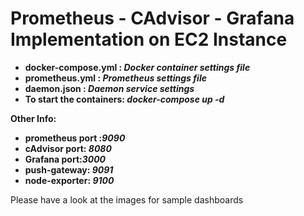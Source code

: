 # Prometheus - CAdvisor - Grafana Implementation on EC2 Instance

 - **docker-compose.yml :  *Docker container settings file***
 - **prometheus.yml : *Prometheus settings file***
 - **daemon.json : *Daemon service settings***
 - **To start the containers: *docker-compose up -d***

**Other Info:**
 - **prometheus port :*9090***
 - **cAdvisor port: *8080***
 - **Grafana port:*3000***
 - **push-gateway: *9091***
 - **node-exporter: *9100***

Please have a look at the images for sample dashboards